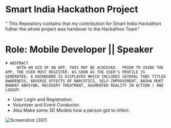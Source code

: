 # Smart India Hackathon Project

  " This Repository contains that my contribution for Smart India Hackathon futher the whole project was handover to the Hackathon Team"

#  Role: Mobile Developer || Speaker

    # ABSTRACT
         WITH AN AID OF AN APP, THIS MAY BE ACHIEVED.  PRIOR TO USING THE APP, THE USER MUST REGISTER. AS SOON AS THE USER'S PROFILE IS GENERATED, A DASHBOARD IS DISPLAYED WHICH INCLUDES SEVERAL TABS TITLED AWARENESS, ADVERSE EFFECTS OF NARCOTICS, SELF-IMPROVEMENT, NASHA MUKT BHARAT ABHIYAN, RECOVERY TREATMENT, AUGMENTED REALITY IN ACTION ) AND LOGOUT.
  
  - User Login and Registration.
  - Volunteer and Event Conductor.
  - Also Make some 3D Models how a person got to infect.
 
 

![Screenshot (307)](https://github.com/NithinU2802/AntiNarco/assets/106614289/9c1c9f1d-e32a-4b2d-93b4-f1ec2c29dba6)
